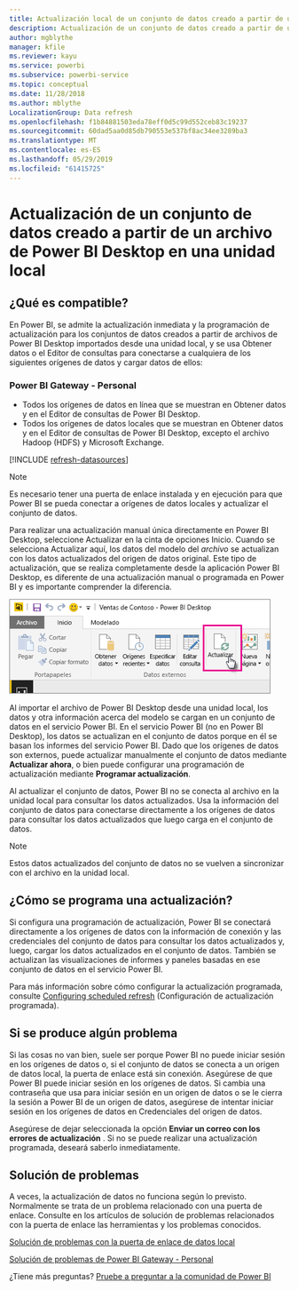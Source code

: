 ```yaml
---
title: Actualización local de un conjunto de datos creado a partir de un archivo de Power BI Desktop
description: Actualización de un conjunto de datos creado a partir de un archivo de Power BI Desktop en una unidad local
author: mgblythe
manager: kfile
ms.reviewer: kayu
ms.service: powerbi
ms.subservice: powerbi-service
ms.topic: conceptual
ms.date: 11/28/2018
ms.author: mblythe
LocalizationGroup: Data refresh
ms.openlocfilehash: f1b84881503eda78eff0d5c99d552ceb83c19237
ms.sourcegitcommit: 60dad5aa0d85db790553e537bf8ac34ee3289ba3
ms.translationtype: MT
ms.contentlocale: es-ES
ms.lasthandoff: 05/29/2019
ms.locfileid: "61415725"
---
```

# <a name="refresh-a-dataset-created-from-a-power-bi-desktop-file-on-a-local-drive"></a>Actualización de un conjunto de datos creado a partir de un archivo de Power BI Desktop en una unidad local
## <a name="whats-supported"></a>¿Qué es compatible?
En Power BI, se admite la actualización inmediata y la programación de actualización para los conjuntos de datos creados a partir de archivos de Power BI Desktop importados desde una unidad local, y se usa Obtener datos o el Editor de consultas para conectarse a cualquiera de los siguientes orígenes de datos y cargar datos de ellos:

### <a name="power-bi-gateway---personal"></a>Power BI Gateway - Personal
* Todos los orígenes de datos en línea que se muestran en Obtener datos y en el Editor de consultas de Power BI Desktop.
* Todos los orígenes de datos locales que se muestran en Obtener datos y en el Editor de consultas de Power BI Desktop, excepto el archivo Hadoop (HDFS) y Microsoft Exchange.

<!-- Refresh Data sources-->
[!INCLUDE [refresh-datasources](./includes/refresh-datasources.md)]

> [!NOTE]
> Es necesario tener una puerta de enlace instalada y en ejecución para que Power BI se pueda conectar a orígenes de datos locales y actualizar el conjunto de datos.
> 
> 

Para realizar una actualización manual única directamente en Power BI Desktop, seleccione Actualizar en la cinta de opciones Inicio. Cuando se selecciona Actualizar aquí, los datos del modelo del *archivo* se actualizan con los datos actualizados del origen de datos original. Este tipo de actualización, que se realiza completamente desde la aplicación Power BI Desktop, es diferente de una actualización manual o programada en Power BI y es importante comprender la diferencia.

![](media/refresh-desktop-file-local-drive/pbix-refresh.png)

Al importar el archivo de Power BI Desktop desde una unidad local, los datos y otra información acerca del modelo se cargan en un conjunto de datos en el servicio Power BI. En el servicio Power BI (no en Power BI Desktop), los datos se actualizan en el conjunto de datos porque en él se basan los informes del servicio Power BI. Dado que los orígenes de datos son externos, puede actualizar manualmente el conjunto de datos mediante **Actualizar ahora**, o bien puede configurar una programación de actualización mediante **Programar actualización**.

Al actualizar el conjunto de datos, Power BI no se conecta al archivo en la unidad local para consultar los datos actualizados. Usa la información del conjunto de datos para conectarse directamente a los orígenes de datos para consultar los datos actualizados que luego carga en el conjunto de datos.

> [!NOTE]
> Estos datos actualizados del conjunto de datos no se vuelven a sincronizar con el archivo en la unidad local.
> 
> 

## <a name="how-do-i-schedule-refresh"></a>¿Cómo se programa una actualización?
Si configura una programación de actualización, Power BI se conectará directamente a los orígenes de datos con la información de conexión y las credenciales del conjunto de datos para consultar los datos actualizados y, luego, cargar los datos actualizados en el conjunto de datos. También se actualizan las visualizaciones de informes y paneles basadas en ese conjunto de datos en el servicio Power BI.

Para más información sobre cómo configurar la actualización programada, consulte [Configuring scheduled refresh](refresh-scheduled-refresh.md) (Configuración de actualización programada).

## <a name="when-things-go-wrong"></a>Si se produce algún problema
Si las cosas no van bien, suele ser porque Power BI no puede iniciar sesión en los orígenes de datos o, si el conjunto de datos se conecta a un origen de datos local, la puerta de enlace está sin conexión. Asegúrese de que Power BI puede iniciar sesión en los orígenes de datos. Si cambia una contraseña que usa para iniciar sesión en un origen de datos o se le cierra la sesión a Power BI de un origen de datos, asegúrese de intentar iniciar sesión en los orígenes de datos en Credenciales del origen de datos.

Asegúrese de dejar seleccionada la opción **Enviar un correo con los errores de actualización** . Si no se puede realizar una actualización programada, deseará saberlo inmediatamente.

## <a name="troubleshooting"></a>Solución de problemas
A veces, la actualización de datos no funciona según lo previsto. Normalmente se trata de un problema relacionado con una puerta de enlace. Consulte en los artículos de solución de problemas relacionados con la puerta de enlace las herramientas y los problemas conocidos.

[Solución de problemas con la puerta de enlace de datos local](service-gateway-onprem-tshoot.md)

[Solución de problemas de Power BI Gateway - Personal](service-admin-troubleshooting-power-bi-personal-gateway.md)

¿Tiene más preguntas? [Pruebe a preguntar a la comunidad de Power BI](http://community.powerbi.com/)

